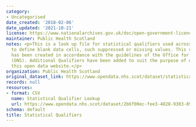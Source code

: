 ```yaml
---
category:
- Uncategorised
date_created: '2018-02-06'
date_updated: '2021-10-21'
license: https://www.nationalarchives.gov.uk/doc/open-government-licence/version/3/
maintainer: Public Health Scotland
notes: <p>This is a look up file for statistical qualifiers used across all datasets
  to define blank data cells, such suppressed or missing values. This reference file
  has been created in accordance with the guidelines of the Office for National Statistics
  (ONS). Additional Qualifiers have been added to suit the purpose of data across
  this open data website.</p>
organization: Public Health Scotland
original_dataset_link: https://www.opendata.nhs.scot/dataset/statistical-qualifiers
records: null
resources:
- format: CSV
  name: Statistical Qualifier Lookup
  url: https://www.opendata.nhs.scot/dataset/2b6f00ec-fee3-4828-9303-89f31b436d2a/resource/b80f9af0-b115-4245-b591-fb22775226c4/download/statisticalqualifiers24052019.csv
schema: default
title: Statistical Qualifiers
---
```

